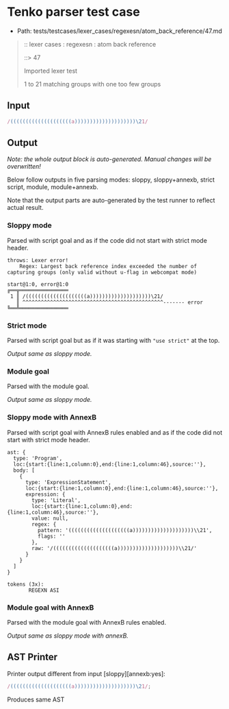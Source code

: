 # Tenko parser test case

- Path: tests/testcases/lexer_cases/regexesn/atom_back_reference/47.md

> :: lexer cases : regexesn : atom back reference
>
> ::> 47
>
> Imported lexer test
>
> 1 to 21 matching groups with one too few groups

## Input

`````js
/((((((((((((((((((((a))))))))))))))))))))\21/
`````

## Output

_Note: the whole output block is auto-generated. Manual changes will be overwritten!_

Below follow outputs in five parsing modes: sloppy, sloppy+annexb, strict script, module, module+annexb.

Note that the output parts are auto-generated by the test runner to reflect actual result.

### Sloppy mode

Parsed with script goal and as if the code did not start with strict mode header.

`````
throws: Lexer error!
    Regex: Largest back reference index exceeded the number of capturing groups (only valid without u-flag in webcompat mode)

start@1:0, error@1:0
╔══╦════════════════
 1 ║ /((((((((((((((((((((a))))))))))))))))))))\21/
   ║ ^^^^^^^^^^^^^^^^^^^^^^^^^^^^^^^^^^^^^^^^^^^^^^------- error
╚══╩════════════════

`````

### Strict mode

Parsed with script goal but as if it was starting with `"use strict"` at the top.

_Output same as sloppy mode._

### Module goal

Parsed with the module goal.

_Output same as sloppy mode._

### Sloppy mode with AnnexB

Parsed with script goal with AnnexB rules enabled and as if the code did not start with strict mode header.

`````
ast: {
  type: 'Program',
  loc:{start:{line:1,column:0},end:{line:1,column:46},source:''},
  body: [
    {
      type: 'ExpressionStatement',
      loc:{start:{line:1,column:0},end:{line:1,column:46},source:''},
      expression: {
        type: 'Literal',
        loc:{start:{line:1,column:0},end:{line:1,column:46},source:''},
        value: null,
        regex: {
          pattern: '((((((((((((((((((((a))))))))))))))))))))\\21',
          flags: ''
        },
        raw: '/((((((((((((((((((((a))))))))))))))))))))\\21/'
      }
    }
  ]
}

tokens (3x):
       REGEXN ASI
`````

### Module goal with AnnexB

Parsed with the module goal with AnnexB rules enabled.

_Output same as sloppy mode with annexB._

## AST Printer

Printer output different from input [sloppy][annexb:yes]:

````js
/((((((((((((((((((((a))))))))))))))))))))\21/;
````

Produces same AST
